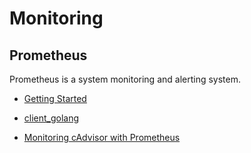 # Monitoring

## Prometheus

Prometheus is a system monitoring and alerting system.

* [Getting Started](https://prometheus.io/docs/tutorials/getting_started/)

* [client_golang](https://pkg.go.dev/github.com/prometheus/client_golang/prometheus#section-readme)

* [Monitoring cAdvisor with Prometheus](https://github.com/google/cadvisor/blob/master/docs/storage/prometheus.md)
